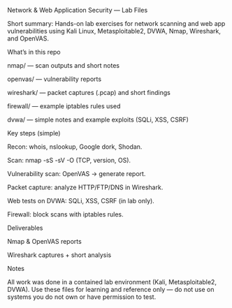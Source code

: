 Network & Web Application Security — Lab Files

Short summary: Hands-on lab exercises for network scanning and web app vulnerabilities using Kali Linux, Metasploitable2, DVWA, Nmap, Wireshark, and OpenVAS.

What’s in this repo

nmap/ — scan outputs and short notes

openvas/ — vulnerability reports

wireshark/ — packet captures (.pcap) and short findings

firewall/ — example iptables rules used

dvwa/ — simple notes and example exploits (SQLi, XSS, CSRF)

Key steps (simple)

Recon: whois, nslookup, Google dork, Shodan.

Scan: nmap -sS -sV -O (TCP, version, OS).

Vulnerability scan: OpenVAS -> generate report.

Packet capture: analyze HTTP/FTP/DNS in Wireshark.

Web tests on DVWA: SQLi, XSS, CSRF (in lab only).

Firewall: block scans with iptables rules.

Deliverables

Nmap & OpenVAS reports

Wireshark captures + short analysis

Notes

All work was done in a contained lab environment (Kali, Metasploitable2, DVWA). Use these files for learning and reference only — do not use on systems you do not own or have permission to test.